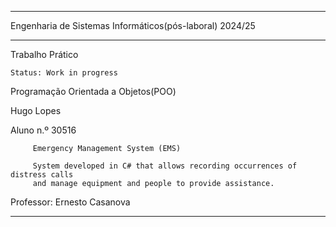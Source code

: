 ***
Engenharia de Sistemas Informáticos(pós-laboral)  2024/25

     
***
Trabalho Prático

    Status: Work in progress

Programação Orientada a Objetos(POO)
   
Hugo Lopes

Aluno n.º 30516

    
          
         Emergency Management System (EMS) 
     
         System developed in C# that allows recording occurrences of distress calls 
         and manage equipment and people to provide assistance.
     
     
        
   
Professor: Ernesto Casanova
***
